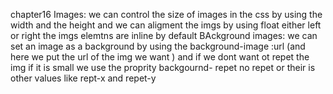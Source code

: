chapter16 Images:
we can control the size of images in the css by using the width and the height 
and we can aligment the imgs by using float either left or right  the imgs elemtns are inline by default 
BAckground images:
we can set an image as a background by using the background-image :url (and here we put the url of the img we want )
and if we dont want ot repet the img if it is small we use the proprity backgournd- repet no repet or  their is other values like rept-x and repet-y